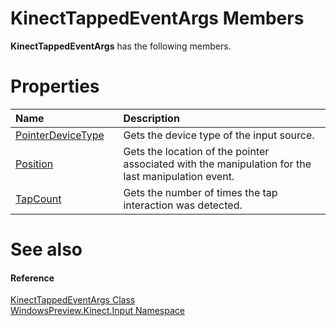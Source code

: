KinectTappedEventArgs Members  
=============================  

**KinectTappedEventArgs** has the following members.  

<span id="publicpropertiesSection"></span>

Properties  
==========  

<table>
<colgroup>
<col width="30%" />
<col width="60%" />
</colgroup>
<thead>
<tr class="header">
<th align="left">Name</th>
<th align="left">Description</th>
</tr>
</thead>
<tbody>
<tr class="odd">
<td align="left"><a href="Properties/PointerDeviceType_Property.md">PointerDeviceType</a></td>
<td align="left">Gets the device type of the input source.</td>
</tr>
<tr class="even">
<td align="left"><a href="Properties/Position_Property.md">Position</a></td>
<td align="left">Gets the location of the pointer associated with the manipulation for the last manipulation event.</td>
</tr>
<tr class="odd">
<td align="left"><a href="Properties/TapCount_Property.md">TapCount</a></td>
<td align="left">Gets the number of times the tap interaction was detected.</td>
</tr>
</tbody>
</table>

<span id="ID4EK"></span>

See also  
========  

<span id="ID4EM"></span>
#### Reference  

[KinectTappedEventArgs Class](../KinectTappedEventArgs_Class.md)  
 [WindowsPreview.Kinect.Input Namespace](../../Kinect.Input.md)  



<!--Please do not edit the data in the comment block below.-->
<!--
TOCTitle : KinectTappedEventArgs Members
RLTitle : KinectTappedEventArgs Members
KeywordF : WindowsPreview.Kinect.Input.KinectTappedEventArgs
KeywordF : KinectTappedEventArgs
KeywordK : KinectTappedEventArgs class
KeywordK : KinectTappedEventArgs class, all members
KeywordK : WindowsPreview.Kinect.Input.KinectTappedEventArgs class
HelpPriority : 1
KeywordA : AllMembers.T:WindowsPreview.Kinect.Input.KinectTappedEventArgs
AssetID : AllMembers.T:WindowsPreview.Kinect.Input.KinectTappedEventArgs
Locale : en-us
CommunityContent : 1
TargetOS : Windows
TopicType : kbSyntax
DocSet : K4Wv2
ProjType : K4Wv2Proj
Technology : Kinect for Windows
Product : Kinect for Windows SDK v2
productversion : 20
-->
